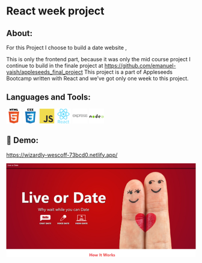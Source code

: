 # React week project

## About:

For this Project I choose to build a date website ,

This is only the frontend part, because it was only the mid course project I continue to build in the finale project at https://github.com/emanuel-yaish/appleseeds_final_project
This project is a part of Appleseeds Bootcamp written with React and we’ve got only one week to this project.
 
 ## Languages and Tools:
<p align="left">
 <img src="https://raw.githubusercontent.com/devicons/devicon/master/icons/html5/html5-original-wordmark.svg" alt="html5" width="40" height="40"/> 
 <img src="https://raw.githubusercontent.com/devicons/devicon/master/icons/css3/css3-original-wordmark.svg" alt="css3" width="40" height="40"/>
 <img src="https://raw.githubusercontent.com/devicons/devicon/master/icons/javascript/javascript-original.svg" alt="javascript" width="40" height="40"/>
 <img src="https://raw.githubusercontent.com/devicons/devicon/master/icons/react/react-original-wordmark.svg" alt="react" width="40" height="40"/>
 <img src="https://raw.githubusercontent.com/devicons/devicon/master/icons/express/express-original-wordmark.svg" alt="express" width="40" height="40"/>
 <img src="https://raw.githubusercontent.com/devicons/devicon/master/icons/nodejs/nodejs-original-wordmark.svg" alt="nodejs" width="40" height="40"/>
 </p>
 
## 🚀 Demo:

https://wizardly-wescoff-73bcd0.netlify.app/

<a href="https://wizardly-wescoff-73bcd0.netlify.app/" target="_blank">
  <img src="src/assets/images/react-week-project.png">
</a>


